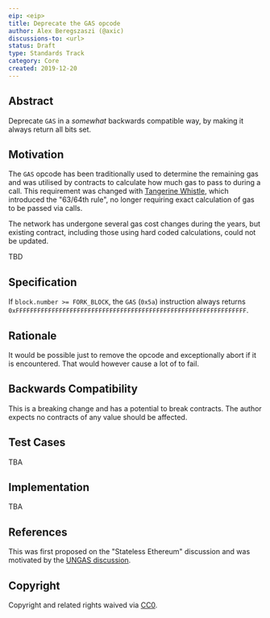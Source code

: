 ```yaml
---
eip: <eip>
title: Deprecate the GAS opcode
author: Alex Beregszaszi (@axic)
discussions-to: <url>
status: Draft
type: Standards Track
category: Core
created: 2019-12-20
---
```


## Abstract

Deprecate `GAS` in a *somewhat* backwards compatible way, by making it always return all bits set.

## Motivation

The `GAS` opcode has been traditionally used to determine the remaining gas and was utilised by contracts to calculate
how much gas to pass to during a call. This requirement was changed with [Tangerine Whistle](https://eips.ethereum.org/EIPS/eip-608),
which introduced the "63/64th rule", no longer requiring exact calculation of gas to be passed via calls.

The network has undergone several gas cost changes during the years, but existing contract, including those using
hard coded calculations, could not be updated.

TBD

## Specification

If `block.number >= FORK_BLOCK`, the `GAS` (`0x5a`) instruction always returns `0xFFFFFFFFFFFFFFFFFFFFFFFFFFFFFFFFFFFFFFFFFFFFFFFFFFFFFFFFFFFFFFFF`.

## Rationale

It would be possible just to remove the opcode and exceptionally abort if it is encountered.
That would however cause a lot of to fail.

## Backwards Compatibility

This is a breaking change and has a potential to break contracts. The author expects no contracts of any value
should be affected.

## Test Cases

TBA

## Implementation

TBA

## References

This was first proposed on the "Stateless Ethereum" discussion and was motivated by the [UNGAS discussion](https://ethereum.corepaper.org/compatibility/forward/#remove-gas-observables-and-better-error-handling).

## Copyright

Copyright and related rights waived via [CC0](https://creativecommons.org/publicdomain/zero/1.0/).

